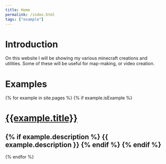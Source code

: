 ```yaml
---
title: Home
permalink: /index.html
tags: ["example"]
---
```

# Introduction  
On this website I will be showing my various minecraft creations and utilities. Some of these will be useful for map-making, or video creation.

# Examples  
{% for example in site.pages %}
{% if example.isExample %}
# [{{example.title}}]({{example.url}})
{% if example.description %}
  {{ example.description }}
{% endif %}
{% endif %}
---
{% endfor %}
